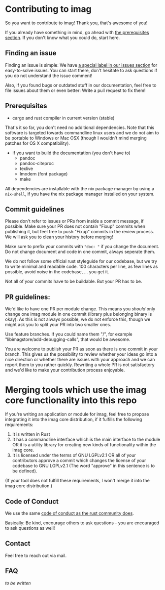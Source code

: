 # Contributing to imag

So you want to contribute to imag! Thank you, that's awesome of you!

If you already have something in mind, go ahead with [the prerequisites
section](#prerequisites). If you don't know what you could do, start here.

## Finding an issue

Finding an issue is simple: We have
[a special label in our issues section](https://github.com/matthiasbeyer/imag/issues?q=is%3Aissue+is%3Aopen+label%3Acomplexity%2Feasy)
for easy-to-solve issues. You can start there, don't hesitate to ask questions
if you do not understand the issue comment!

Also, if you found bugs or outdated stuff in our documentation, feel free to
file issues about them or even better: Write a pull request to fix them!

## Prerequisites

* cargo and rust compiler in current version (stable)

That's it so far, you don't need no additional dependencies. Note that this
software is targeted towards commandline linux users and we do not aim to be
portable to Windows or Mac OSX (though I wouldn't mind merging patches for OS X
compatibility).

* If you want to build the documentation (you don't have to)
  * pandoc
  * pandoc-citeproc
  * texlive
  * lmodern (font package)
  * make

All dependencies are installable with the nix package manager by using a
`nix-shell`, if you have the nix package manager installed on your system.

## Commit guidelines

Please don't refer to issues or PRs from inside a commit message, if possible.
Make sure your PR does not contain "Fixup" commits when publishing it, but feel
free to push "Fixup" commits in the review process. We will ask you to clean
your history before merging!

Make sure to prefix your commits with `"doc: "` if you change the document. Do
not change document and code in one commit, always seperate them.

We do not follow some official rust styleguide for our codebase, but we try to
write minimal and readable code. 100 characters per line, as few lines as
possible, avoid noise in the codebase, ... you get it.

Not all of your commits have to be buildable. But your PR has to be.

## PR guidelines:

We'd like to have one PR per module change. This means you _should_ only change
one imag module in one commit (library plus belonging binary is okay). As this
is not always possible, we do not enforce this, though we might ask you to split
your PR into two smaller ones.

Use feature branches. If you could name them "<module name>/<what you do>",
for example "libimagstore/add-debugging-calls", that would be awesome.

You are welcome to publish your PR as soon as there is one commit in your
branch. This gives us the possibility to review whether your ideas go into a
nice direction or whether there are issues with your approach and we can report
them to you rather quickly. Rewriting a whole PR is not satisfactory and we'd
like to make your contribution process enjoyable.

# Merging tools which use the imag core functionality into this repo

If you're writing an application or module for imag, feel free to propose
integrating it into the imag core distribution, if it fulfills the following
requirements:

1. It is written in Rust
1. It has a commandline interface which is the main interface to the module
   OR it is a utility library for creating new kinds of functionality within the
   imag core.
1. It is licensed under the terms of GNU LGPLv2.1 OR all of your contributors
   approve a commit which changes the license of your codebase to GNU LGPLv2.1
   (The word "approve" in this sentence is to be defined).

(If your tool does not fulfill these requirements, I won't merge it into the
imag core distribution.)

## Code of Conduct

We use the same
[code of conduct as the rust community does](https://www.rust-lang.org/conduct.html).

Basically: Be kind, encourage others to ask questions - you are encouraged to
ask questions as well!

## Contact

Feel free to reach out via mail.

## FAQ

_to be written_

